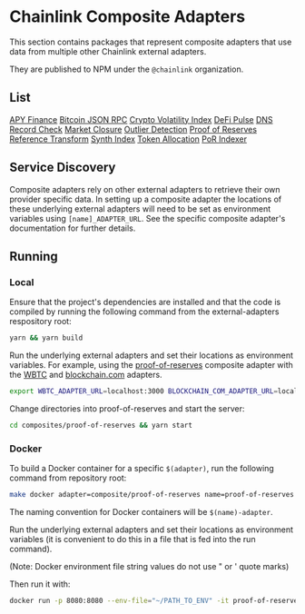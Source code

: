# Chainlink Composite Adapters

This section contains packages that represent composite adapters that use data from multiple other Chainlink external adapters.

They are published to NPM under the `@chainlink` organization.

## List

[APY Finance](./apy-finance/README.md)
[Bitcoin JSON RPC](./bitcoin-json-rpc/README.md)
[Crypto Volatility Index](./crypto-volatility-index/README.md)
[DeFi Pulse](./defi-pulse/README.md)
[DNS Record Check](./dns-record-check/README.md)
[Market Closure](./market-closure/README.md)
[Outlier Detection](./outlier-detection/README.md)
[Proof of Reserves](./proof-of-reserves/README.md)
[Reference Transform](./reference-transform/README.md)
[Synth Index](./synth-index/README.md)
[Token Allocation](./token-allocation/README.md)
[PoR Indexer](./por-indexer/README.md)

## Service Discovery

Composite adapters rely on other external adapters to retrieve their own provider specific data. In setting up a composite adapter the locations of these underlying external adapters will need to be set as environment variables using `[name]_ADAPTER_URL`. See the specific composite adapter's documentation for further details.

## Running

### Local

Ensure that the project's dependencies are installed and that the code is compiled by running the following command from the external-adapters respository root:

```bash
yarn && yarn build
```

Run the underlying external adapters and set their locations as environment variables. For example, using the [proof-of-reserves](./proof-of-reservers) composite adapter with the [WBTC](../sources/wbtc-address-set) and [blockchain.com](../sources/blockchain.com) adapters.

```bash
export WBTC_ADAPTER_URL=localhost:3000 BLOCKCHAIN_COM_ADAPTER_URL=localhost:3001
```

Change directories into proof-of-reserves and start the server:

```bash
cd composites/proof-of-reserves && yarn start
```

### Docker

To build a Docker container for a specific `$(adapter)`, run the following command from repository root:

```bash
make docker adapter=composite/proof-of-reserves name=proof-of-reserves
```

The naming convention for Docker containers will be `$(name)-adapter`.

Run the underlying external adapters and set their locations as environment variables (it is convenient to do this in a file that is fed into the run command).

(Note: Docker environment file string values do not use " or ' quote marks)

Then run it with:

```bash
docker run -p 8080:8080 --env-file="~/PATH_TO_ENV" -it proof-of-reserves-adapter:latest
```

